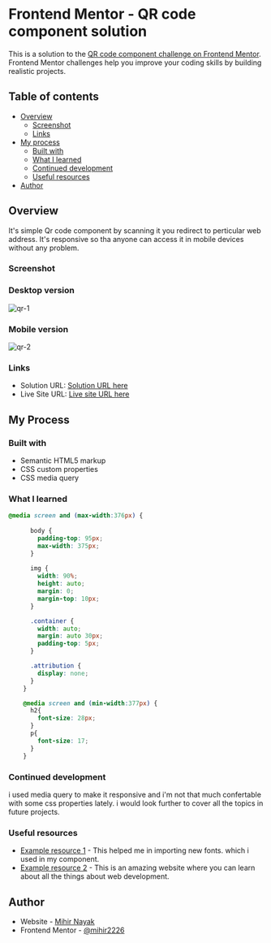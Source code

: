 # Frontend Mentor - QR code component solution

This is a solution to the [QR code component challenge on Frontend Mentor](https://www.frontendmentor.io/challenges/qr-code-component-iux_sIO_H). Frontend Mentor challenges help you improve your coding skills by building realistic projects. 

## Table of contents

- [Overview](#overview)
  - [Screenshot](#screenshot)
  - [Links](#links)
- [My process](#my-process)
  - [Built with](#built-with)
  - [What I learned](#what-i-learned)
  - [Continued development](#continued-development)
  - [Useful resources](#useful-resources)
- [Author](#author)


## Overview

It's simple Qr code component by scanning it you redirect to perticular web address. It's responsive so tha anyone can access it in mobile devices without any problem.

### Screenshot

### Desktop version
![qr-1](https://user-images.githubusercontent.com/99991521/181359642-e4845a6b-28fa-4539-8586-41cd857eb1ab.PNG)

### Mobile version
![qr-2](https://user-images.githubusercontent.com/99991521/181359698-02cc2431-cb6c-496b-bcb2-d3518b38d74e.PNG)


### Links

- Solution URL: [Solution URL here](https://github.com/mihir2226/qr-code-component-main)
- Live Site URL: [Live site URL here](https://mihir2226.github.io/qr-code-component-main/)

## My Process

### Built with

- Semantic HTML5 markup
- CSS custom properties
- CSS media query

### What I learned

```css
@media screen and (max-width:376px) {
      
      body {
        padding-top: 95px;
        max-width: 375px;
      }
      
      img {
        width: 90%;
        height: auto;
        margin: 0;
        margin-top: 10px;
      }

      .container {
        width: auto;
        margin: auto 30px;
        padding-top: 5px;
      }

      .attribution {
        display: none;
      }
    }

    @media screen and (min-width:377px) {
      h2{
        font-size: 28px;
      }
      p{
        font-size: 17;
      }
    }
```

### Continued development

i used media query to make it responsive and i'm not that much confertable with some css properties lately. i would look further to cover all the topics in future projects.

### Useful resources

- [Example resource 1](https://fonts.google.com) - This helped me in importing new fonts. which i used in my component.
- [Example resource 2](https://www.w3schools.com) - This is an amazing website where you can learn about all the things about web development.

## Author

- Website - [Mihir Nayak](https://www.your-site.com)
- Frontend Mentor - [@mihir2226](https://www.frontendmentor.io/profile/@mihir2226)
